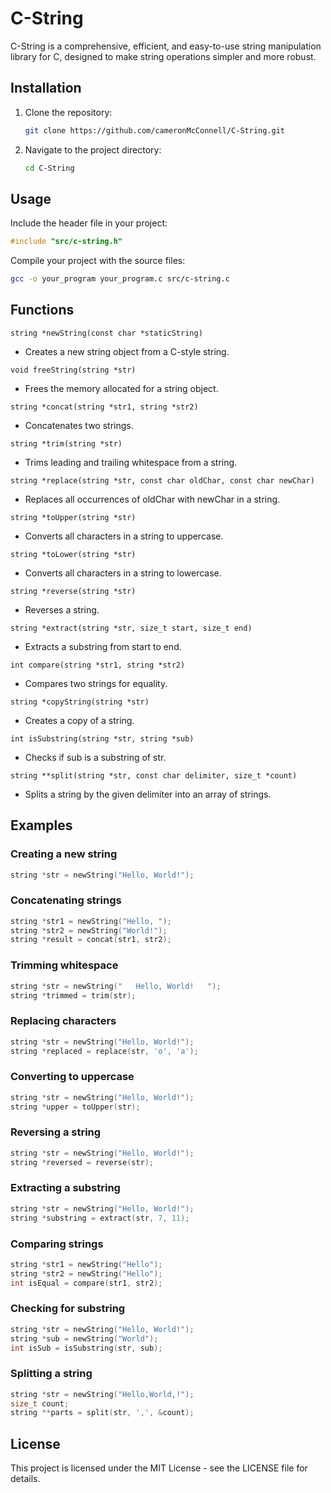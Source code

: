 # C-String
C-String is a comprehensive, efficient, and easy-to-use string manipulation library for C, designed to make string operations simpler and more robust.

## Installation

1. Clone the repository:
    ```sh
    git clone https://github.com/cameronMcConnell/C-String.git
    ```
2. Navigate to the project directory:
    ```sh
    cd C-String
    ```

## Usage

Include the header file in your project:
```c
#include "src/c-string.h"
```
Compile your project with the source files:

```sh
gcc -o your_program your_program.c src/c-string.c
```

## Functions

`string *newString(const char *staticString)`
* Creates a new string object from a C-style string.

`void freeString(string *str)`
* Frees the memory allocated for a string object.

`string *concat(string *str1, string *str2)`
* Concatenates two strings.

`string *trim(string *str)`
* Trims leading and trailing whitespace from a string.

`string *replace(string *str, const char oldChar, const char newChar)`
* Replaces all occurrences of oldChar with newChar in a string.

`string *toUpper(string *str)`
* Converts all characters in a string to uppercase.

`string *toLower(string *str)`
* Converts all characters in a string to lowercase.

`string *reverse(string *str)`
* Reverses a string.

`string *extract(string *str, size_t start, size_t end)`
* Extracts a substring from start to end.

`int compare(string *str1, string *str2)`
* Compares two strings for equality.

`string *copyString(string *str)`
* Creates a copy of a string.

`int isSubstring(string *str, string *sub)`
* Checks if sub is a substring of str.

`string **split(string *str, const char delimiter, size_t *count)`
* Splits a string by the given delimiter into an array of strings.

## Examples

### Creating a new string

```c
string *str = newString("Hello, World!");
```

### Concatenating strings

```c
string *str1 = newString("Hello, ");
string *str2 = newString("World!");
string *result = concat(str1, str2);
```

### Trimming whitespace

```c
string *str = newString("   Hello, World!   ");
string *trimmed = trim(str);
```

### Replacing characters

```c
string *str = newString("Hello, World!");
string *replaced = replace(str, 'o', 'a');
```

### Converting to uppercase

```c
string *str = newString("Hello, World!");
string *upper = toUpper(str);
```

### Reversing a string

```c
string *str = newString("Hello, World!");
string *reversed = reverse(str);
```

### Extracting a substring

```c
string *str = newString("Hello, World!");
string *substring = extract(str, 7, 11);
```

### Comparing strings

```c
string *str1 = newString("Hello");
string *str2 = newString("Hello");
int isEqual = compare(str1, str2);
```

### Checking for substring

```c
string *str = newString("Hello, World!");
string *sub = newString("World");
int isSub = isSubstring(str, sub);
```

### Splitting a string

```c
string *str = newString("Hello,World,!");
size_t count;
string **parts = split(str, ',', &count);
```

## License
This project is licensed under the MIT License - see the LICENSE file for details.
